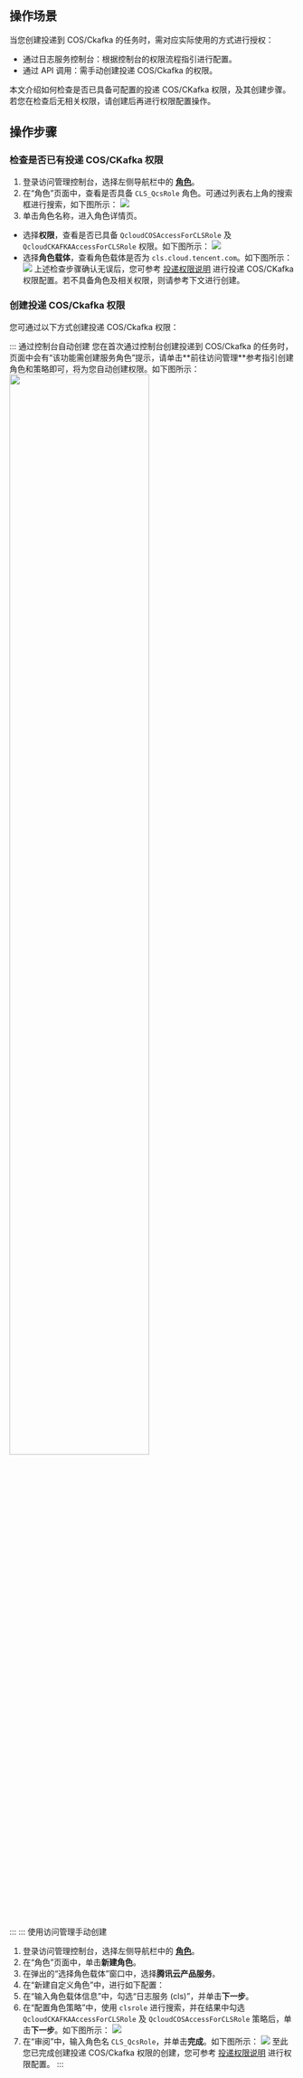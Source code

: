 ## 操作场景
当您创建投递到 COS/Ckafka 的任务时，需对应实际使用的方式进行授权：
 - 通过日志服务控制台：根据控制台的权限流程指引进行配置。
 - 通过 API 调用：需手动创建投递 COS/Ckafka 的权限。

本文介绍如何检查是否已具备可配置的投递 COS/CKafka 权限，及其创建步骤。若您在检查后无相关权限，请创建后再进行权限配置操作。


## 操作步骤

### 检查是否已有投递 COS/CKafka 权限
1. 登录访问管理控制台，选择左侧导航栏中的 **[角色](https://console.cloud.tencent.com/cam/role)**。
2. 在“角色”页面中，查看是否具备 `CLS_QcsRole` 角色。可通过列表右上角的搜索框进行搜索，如下图所示：
![](https://qcloudimg.tencent-cloud.cn/raw/2e8a355e5901c8ece21e0f25c75af35e.png)
3. 单击角色名称，进入角色详情页。
 - 选择**权限**，查看是否已具备 `QcloudCOSAccessForCLSRole` 及 `QcloudCKAFKAAccessForCLSRole` 权限。如下图所示：
![](https://qcloudimg.tencent-cloud.cn/raw/26706b34a27f744f88afbd3e6ef93e99.png)
 - 选择**角色载体**，查看角色载体是否为 `cls.cloud.tencent.com`。如下图所示：
![](https://qcloudimg.tencent-cloud.cn/raw/cd1a2aebfd78372764fbb70b52b830f0.png)
上述检查步骤确认无误后，您可参考 [投递权限说明](https://cloud.tencent.com/document/product/614/47110) 进行投递 COS/CKafka 权限配置。若不具备角色及相关权限，则请参考下文进行创建。


### 创建投递 COS/Ckafka 权限

您可通过以下方式创建投递 COS/Ckafka 权限：

<dx-tabs>
::: 通过控制台自动创建
您在首次通过控制台创建投递到 COS/Ckafka 的任务时，页面中会有“该功能需创建服务角色”提示，请单击**前往访问管理**参考指引创建角色和策略即可，将为您自动创建权限。如下图所示：
<img src="https://qcloudimg.tencent-cloud.cn/raw/ed26853843fdc9cabc27bfe9bd5dbb98.png" width="70%"/>

:::
::: 使用访问管理手动创建
1. 登录访问管理控制台，选择左侧导航栏中的 **[角色](https://console.cloud.tencent.com/cam/role)**。
2. 在“角色”页面中，单击**新建角色**。
3. 在弹出的“选择角色载体”窗口中，选择**腾讯云产品服务**。
4. 在“新建自定义角色”中，进行如下配置：
 1. 在“输入角色载体信息”中，勾选“日志服务 (cls)”，并单击**下一步**。
 2. 在“配置角色策略”中，使用 `clsrole` 进行搜索，并在结果中勾选 `QcloudCKAFKAAccessForCLSRole` 及 `QcloudCOSAccessForCLSRole` 策略后，单击**下一步**。如下图所示：
  ![](https://qcloudimg.tencent-cloud.cn/raw/7b1ea04b0607e62ffc6ed7e21295d279.png)
 3. 在“审阅”中，输入角色名 `CLS_QcsRole`，并单击**完成**。如下图所示：
![](https://qcloudimg.tencent-cloud.cn/raw/cf1f22f7c3e30b485681da40a82cabe4.png)
至此您已完成创建投递 COS/Ckafka 权限的创建，您可参考 [投递权限说明](https://cloud.tencent.com/document/product/614/47110) 进行权限配置。
:::
</dx-tabs>








